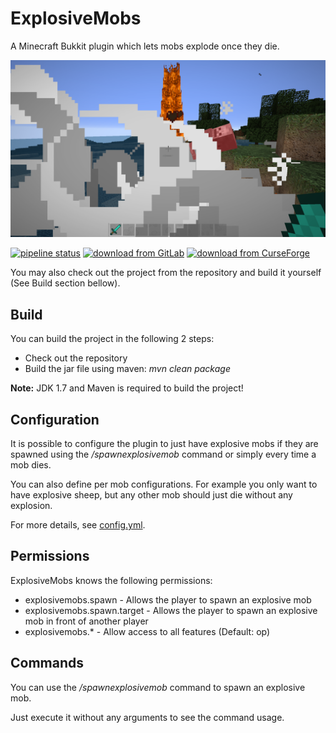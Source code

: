 # ExplosiveMobs

A Minecraft Bukkit plugin which lets mobs explode once they die.

![](screenshot.png)

[![pipeline status](https://gitlab.com/Programie/ExplosiveMobs/badges/master/pipeline.svg)](https://gitlab.com/Programie/ExplosiveMobs/commits/master)
[![download from GitLab](https://img.shields.io/badge/download-Releases-blue?logo=gitlab)](https://gitlab.com/Programie/ExplosiveMobs/-/releases)
[![download from CurseForge](https://img.shields.io/badge/download-CurseForge-blue?logo=curseforge)](https://www.curseforge.com/minecraft/bukkit-plugins/explosivemobs)


You may also check out the project from the repository and build it yourself (See Build section bellow).


## Build

You can build the project in the following 2 steps:

 * Check out the repository
 * Build the jar file using maven: *mvn clean package*

**Note:** JDK 1.7 and Maven is required to build the project!


## Configuration

It is possible to configure the plugin to just have explosive mobs if they are spawned using the */spawnexplosivemob* command or simply every time a mob dies.

You can also define per mob configurations. For example you only want to have explosive sheep, but any other mob should just die without any explosion.

For more details, see [config.yml](src/main/resources/config.yml).


## Permissions

ExplosiveMobs knows the following permissions:

  * explosivemobs.spawn - Allows the player to spawn an explosive mob
  * explosivemobs.spawn.target - Allows the player to spawn an explosive mob in front of another player
  * explosivemobs.* - Allow access to all features (Default: op)


## Commands

You can use the */spawnexplosivemob* command to spawn an explosive mob.

Just execute it without any arguments to see the command usage.
